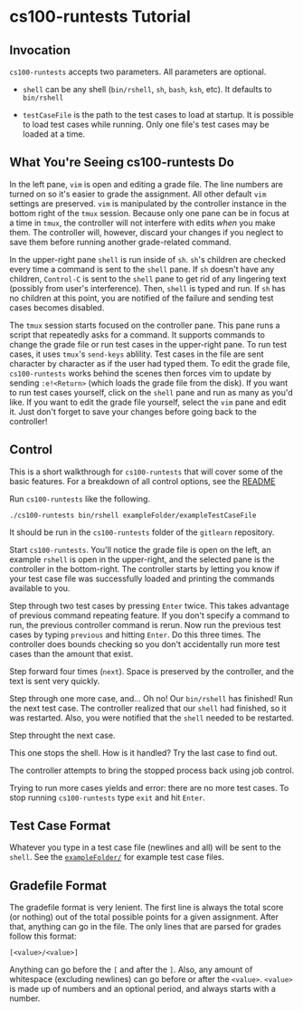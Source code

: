 # cs100-runtests Tutorial

## Invocation
``cs100-runtests`` accepts two parameters.
All parameters are optional.

* ``shell`` can be any shell (``bin/rshell``, ``sh``, ``bash``, ``ksh``, etc).
It defaults to ``bin/rshell``

* ``testCaseFile`` is the path to the test cases to load at startup.
It is possible to load test cases while running.
Only one file's test cases may be loaded at a time.


## What You're Seeing cs100-runtests Do
In the left pane, ``vim`` is open and editing a grade file.
The line numbers are turned on so it's easier to grade the assignment.
All other default ``vim`` settings are preserved.
``vim`` is manipulated by the controller instance in the bottom right of the ``tmux`` session.
Because only one pane can be in focus at a time in ``tmux``, the controller will not interfere with edits *when* you make them.
The controller will, however, discard your changes if you neglect to save them before running another grade-related command.

In the upper-right pane ``shell`` is run inside of ``sh``.
``sh``'s children are checked every time a command is sent to the ``shell`` pane.
If ``sh`` doesn't have any children, ``Control-C`` is sent to the ``shell`` pane to get rid of any lingering text (possibly from user's interference).
Then, ``shell`` is typed and run.
If ``sh`` has no children at this point, you are notified of the failure and sending test cases becomes disabled.

The ``tmux`` session starts focused on the controller pane.
This pane runs a script that repeatedly asks for a command.
It supports commands to change the grade file or run test cases in the upper-right pane.
To run test cases, it uses ``tmux``'s ``send-keys`` ablility.
Test cases in the file are sent character by character as if the user had typed them.
To edit the grade file, ``cs100-runtests`` works behind the scenes then forces vim to update by sending ``:e!<Return>`` (which loads the grade file from the disk).
If you want to run test cases yourself, click on the ``shell`` pane and run as many as you'd like.
If you want to edit the grade file yourself, select the ``vim`` pane and edit it.
Just don't forget to save your changes before going back to the controller!

## Control
This is a short walkthrough for ``cs100-runtests`` that will cover some of the basic features.
For a breakdown of all control options, see the [README](./README.md)

Run ``cs100-runtests`` like the following.
```
./cs100-runtests bin/rshell exampleFolder/exampleTestCaseFile
```
It should be run in the ``cs100-runtests`` folder of the ``gitlearn`` repository.

Start ``cs100-runtests``.
You'll notice the grade file is open on the left, an example ``rshell`` is open in the upper-right, and the selected pane is the controller in the bottom-right.
The controller starts by letting you know if your test case file was successfully loaded and printing the commands available to you.

Step through two test cases by pressing ``Enter`` twice.
This takes advantage of previous command repeating feature.
If you don't specify a command to run, the previous controller command is rerun.
Now run the previous test cases by typing ``previous`` and hitting ``Enter``.
Do this three times.
The controller does bounds checking so you don't accidentally run more test cases than the amount that exist.

Step forward four times (``next``).
Space is preserved by the controller, and the text is sent very quickly.

Step through one more case, and...
Oh no!
Our ``bin/rshell`` has finished!
Run the next test case.
The controller realized that our ``shell`` had finished, so it was restarted.
Also, you were notified that the ``shell`` needed to be restarted.

Step throught the next case.

This one stops the shell. How is it handled? Try the last case to find out.

The controller attempts to bring the stopped process back using job control.

Trying to run more cases yields and error:
there are no more test cases.
To stop running ``cs100-runtests`` type ``exit`` and hit ``Enter``.

## Test Case Format
Whatever you type in a test case file (newlines and all) will be sent to the ``shell``.
See the [``exampleFolder/``](./exampleFolder) for example test case files.

## Gradefile Format
The gradefile format is very lenient.
The first line is always the total score (or nothing) out of the total possible points for a given assignment.
After that, anything can go in the file.
The only lines that are parsed for grades follow this format:

``[<value>/<value>]``

Anything can go before the ``[`` and after the ``]``.
Also, any amount of whitespace (excluding newlines) can go before or after the ``<value>``.
``<value>`` is made up of numbers and an optional period, and always starts with a number.

